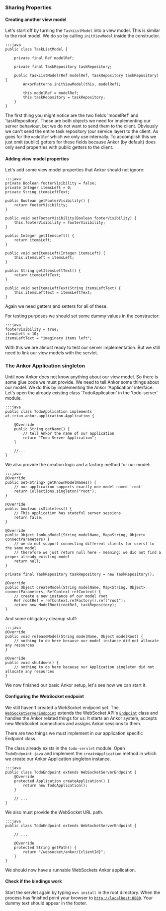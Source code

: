 ### Sharing Properties

#### Creating another view model

Let's start off by turning the `TaskListModel` into a view model.
This is similar to the root model.
We do so by calling `initViewModel` inside the constructor.

    :::java
    public class TaskListModel {

        private final Ref modelRef;

        private final TaskRepository taskRepository;

        public TaskListModel(Ref modelRef, TaskRepository taskRepository) {
            AnkorPatterns.initViewModel(this, modelRef);

            this.modelRef = modelRef;
            this.taskRepository = taskRepository;
        }
    }

The first thing you might notice are the two fields 'modelRef' and 'taskRepository'. These are both objects
we need for implementing our server behaviour, but we do not want to send them to the client.
Obviously we can't send the entire task repository (our service layer) to the client.
As goes for the `modelRef` which we only use internally.
To accomplish this we just omit (public) getters for these fields because Ankor (by default) does only send
properties with public getters to the client.

#### Adding view model properties

Let's add some view model properties that Ankor should not ignore:

    :::java
    private Boolean footerVisibility = false;
    private Integer itemsLeft = 0;
    private String itemsLeftText;

    public Boolean getFooterVisibility() {
        return footerVisibility;
    }

    public void setFooterVisibility(Boolean footerVisibility) {
        this.footerVisibility = footerVisibility;
    }

    public Integer getItemsLeft() {
        return itemsLeft;
    }

    public void setItemsLeft(Integer itemsLeft) {
        this.itemsLeft = itemsLeft;
    }

    public String getItemsLeftText() {
        return itemsLeftText;
    }

    public void setItemsLeftText(String itemsLeftText) {
        this.itemsLeftText = itemsLeftText;
    }

Again we need getters and setters for all of these.

For testing purposes we should set some dummy values in the constructor:

    :::java
    footerVisibility = true;
    itemsLeft = 10;
    itemsLeftText = "imaginary items left";

With this we are almost ready to test our server implementation.
But we still need to link our view models with the servlet.

### The Ankor Application singleton

Until now Ankor does not know anything about our view model. So there is some glue code we must provide.
We need to tell Ankor some things about our model. We do this by implementing the Ankor 'Application' interface.
Let's open the already existing class 'TodoApplication' in the 'todo-server' module.

    :::java
    public class TodoApplication implements at.irian.ankor.application.Application {

        @Override
        public String getName() {
            // tell Ankor the name of our application
            return "Todo Server Application";
        }

        //...
    }

We also provide the creation logic and a factory method for our model:

    :::java
    @Override
    public Set<String> getKnownModelNames() {
        // our application supports exactly one model named 'root'
        return Collections.singleton("root");
    }

    @Override
    public boolean isStateless() {
        // This application has stateful server sessions
        return false;
    }

    @Override
    public Object lookupModel(String modelName, Map<String, Object> connectParameters) {
        // we do not support connecting different clients (or users) to the same model
        // therefore we just return null here - meaning: we did not find a proper already existing model
        return null;
    }

    private final TaskRepository taskRepository = new TaskRepository();

    @Override
    public Object createModel(String modelName, Map<String, Object> connectParameters, RefContext refContext) {
        // create a new instance of our model root
        Ref rootRef = refContext.refFactory().ref("root");
        return new ModelRoot(rootRef, taskRepository);
    }

And some obligatory cleanup stuff:

    :::java
    @Override
    public void releaseModel(String modelName, Object modelRoot) {
        // nothing to do here because our model instance did not allocate any resources
    }

    @Override
    public void shutdown() {
        // nothing to do here because our Application singleton did not allocate any resources
    }

We now finished our basic Ankor setup, let's see how we can start it.

#### Configuring the WebSocket endpoint

We still haven't created a WebSocket endpoint yet.
The [`WebSocketServerEndpoint`][1] extends the WebSocket API's [`Endpoint`][2] class and handles the Ankor related
things for us:
It starts an Ankor system, accepts new WebSocket connections and assigns Ankor sessions to them.

There are two things we must implement in our application specific Endpoint class.

The class already exists in the `todo-servlet` module.
Open `TodoEndpoint.java` and implement the `createApplication` method in which we create our Ankor Application singleton
instance.

    :::java
    public class TodoEndpoint extends WebSocketServerEndpoint {
        @Override
        protected Application createApplication() {
            return new TodoApplication();
        }

        // ...
    }

We also must provide the WebSocket URL path.

    :::java
    public class TodoEndpoint extends WebSocketServerEndpoint {

        // ...

        @Override
        protected String getPath() {
            return "/websocket/ankor/{clientId}";
        }
    }

We should now have a runnable WebSockets Ankor application.

#### Check if the bindings work

Start the servlet again by typing `mvn install` in the root directory. 
When the process has finished point your browser to [`http://localhost:8080`](http://localhost:8080).
Your dummy text should appear in the footer.

[1]: http://ankor.io/static/javadoc/apidocs-0.3/at/irian/ankor/system/WebSocketServerEndpoint.html
[2]: http://docs.oracle.com/javaee/7/api/javax/websocket/Endpoint.html

